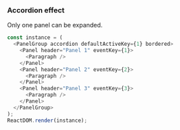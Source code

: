 ### Accordion effect

Only one panel can be expanded.

<!--start-code-->

```js
const instance = (
  <PanelGroup accordion defaultActiveKey={1} bordered>
    <Panel header="Panel 1" eventKey={1}>
      <Paragraph />
    </Panel>
    <Panel header="Panel 2" eventKey={2}>
      <Paragraph />
    </Panel>
    <Panel header="Panel 3" eventKey={3}>
      <Paragraph />
    </Panel>
  </PanelGroup>
);
ReactDOM.render(instance);
```

<!--end-code-->
